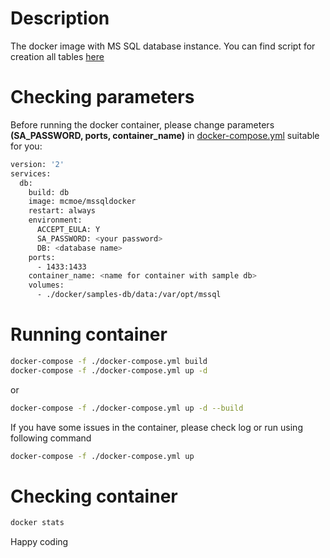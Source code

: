 # Description

The docker image with MS SQL database instance. You can find script for creation all tables [here](https://github.com/dev-otitarenko/docker-mssql-sampledb/blob/main/db/init.sql) 

# Checking parameters

Before running the docker container, please change parameters **(SA_PASSWORD, ports, container_name)** in [docker-compose.yml](https://github.com/dev-otitarenko/docker-mssql-sampledb/blob/main/docker-compose.yml) suitable for you:
```sh
version: '2'
services:
  db:
    build: db
    image: mcmoe/mssqldocker
    restart: always
    environment:
      ACCEPT_EULA: Y
      SA_PASSWORD: <your password>
      DB: <database name>
    ports:
      - 1433:1433
    container_name: <name for container with sample db>
    volumes:
      - ./docker/samples-db/data:/var/opt/mssql
```

# Running container

```sh
docker-compose -f ./docker-compose.yml build
docker-compose -f ./docker-compose.yml up -d
```
or
```sh
docker-compose -f ./docker-compose.yml up -d --build
```

If you have some issues in the container, please check log or run using following command
```sh
docker-compose -f ./docker-compose.yml up
```

# Checking container

```sh
docker stats
```

Happy coding

